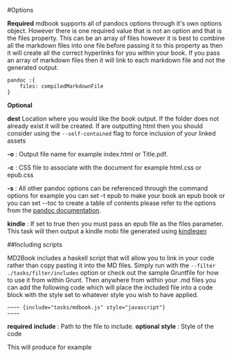 #Options

__Required__
mdbook supports all of pandocs options through it's own options object. However there is one required value that is not an option and that is the files property. This can be an array of files however it is best to combine all the markdown files into one file before passing it to this property as then it will create all the correct hyperlinks for you within your book. If you pass an array of markdown files then it will link to each markdown file and not the generated output.


```
pandoc :{
    files: compiledMarkdownFile
}
```

__Optional__

**dest** Location where you would like the book output. If the folder does not already exist it will be created. If are outputting html then you should consider using the ``` --self-contained ``` flag to force inclusion of your linked assets

**-o** : Output file name for example index.html or Title.pdf.

**-c** : CSS file to associate with the document for example html.css or epub.css

**-s** : All other pandoc options can be referenced through the command options for example you can set -t epub to make your book an epub book or you can set --toc to create a table of contents please refer to the options from the [pandoc documentation](http://johnmacfarlane.net/pandoc/README.html).

**kindle** : If set to true then you must pass an epub file as the files parameter. This task will then output a kindle mobi file generated using [kindlegen](http://www.amazon.com/gp/feature.html?ie=UTF8&docId=1000234621)


##Including scripts

MD2Book includes a haskell script that will allow you to link in your code rather than copy pasting it into the MD files. Simply run with the ```--filter ./tasks/filter/includes``` option or check out the sample Gruntfile for how to use it from within Grunt. Then anywhere from within your .md files you can add the following code which will place the included file into a code block with the style set to whatever style you wish to have applied.

```
~~~~ {include="tasks/mdbook.js" style="javascript"}
~~~~
```

__required__ __include__ : Path to the file to include.
__optional__ __style__ : Style of the code

This will produce for example

~~~~ {include="tasks/mdbook.js" style="javascript"}
~~~~



